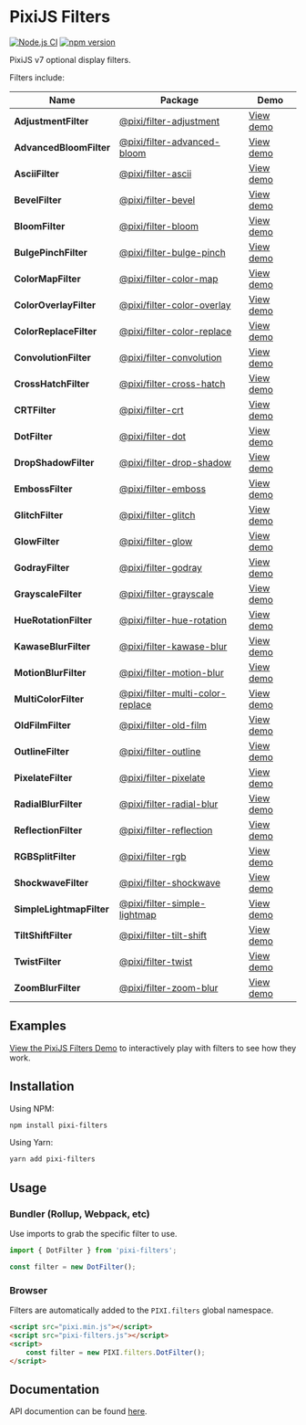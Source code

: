 # PixiJS Filters

[![Node.js CI](https://github.com/pixijs/filters/workflows/Node.js%20CI/badge.svg)](https://github.com/pixi.js/pixi-filters/actions?query=workflow%3A%22Node.js+CI%22) [![npm version](https://badge.fury.io/js/pixi-filters.svg)](https://badge.fury.io/js/pixi-filters)

PixiJS v7 optional display filters.

Filters include:

| Name                     | Package                                                                                            | Demo                                                                                           |
|--------------------------|----------------------------------------------------------------------------------------------------|------------------------------------------------------------------------------------------------|
| **AdjustmentFilter**     | [@pixi/filter-adjustment](https://www.npmjs.com/package/@pixi/filter-adjustment)                   | [View demo](https://filters.pixijs.download/main/demo/index.html?enabled=AdjustmentFilter)     |
| **AdvancedBloomFilter**  | [@pixi/filter-advanced-bloom](https://www.npmjs.com/package/@pixi/filter-advanced-bloom)           | [View demo](https://filters.pixijs.download/main/demo/index.html?enabled=AdvancedBloomFilter)  |
| **AsciiFilter**          | [@pixi/filter-ascii](https://www.npmjs.com/package/@pixi/filter-ascii)                             | [View demo](https://filters.pixijs.download/main/demo/index.html?enabled=AsciiFilter)          |
| **BevelFilter**          | [@pixi/filter-bevel](https://www.npmjs.com/package/@pixi/filter-bevel)                             | [View demo](https://filters.pixijs.download/main/demo/index.html?enabled=BevelFilter)          |
| **BloomFilter**          | [@pixi/filter-bloom](https://www.npmjs.com/package/@pixi/filter-bloom)                             | [View demo](https://filters.pixijs.download/main/demo/index.html?enabled=BloomFilter)          |
| **BulgePinchFilter**     | [@pixi/filter-bulge-pinch](https://www.npmjs.com/package/@pixi/filter-bulge-pinch)                 | [View demo](https://filters.pixijs.download/main/demo/index.html?enabled=BulgePinchFilter)     |
| **ColorMapFilter**       | [@pixi/filter-color-map](https://www.npmjs.com/package/@pixi/filter-color-map)                     | [View demo](https://filters.pixijs.download/main/demo/index.html?enabled=ColorMapFilter)       |
| **ColorOverlayFilter**   | [@pixi/filter-color-overlay](https://www.npmjs.com/package/@pixi/filter-color-overlay)             | [View demo](https://filters.pixijs.download/main/demo/index.html?enabled=ColorOverlayFilter)   |
| **ColorReplaceFilter**   | [@pixi/filter-color-replace](https://www.npmjs.com/package/@pixi/filter-color-replace)             | [View demo](https://filters.pixijs.download/main/demo/index.html?enabled=ColorReplaceFilter)   |
| **ConvolutionFilter**    | [@pixi/filter-convolution](https://www.npmjs.com/package/@pixi/filter-convolution)                 | [View demo](https://filters.pixijs.download/main/demo/index.html?enabled=ConvolutionFilter)    |
| **CrossHatchFilter**     | [@pixi/filter-cross-hatch](https://www.npmjs.com/package/@pixi/filter-cross-hatch)                 | [View demo](https://filters.pixijs.download/main/demo/index.html?enabled=CrossHatchFilter)     |
| **CRTFilter**            | [@pixi/filter-crt](https://www.npmjs.com/package/@pixi/filter-crt)                                 | [View demo](https://filters.pixijs.download/main/demo/index.html?enabled=CRTFilter)            |
| **DotFilter**            | [@pixi/filter-dot](https://www.npmjs.com/package/@pixi/filter-dot)                                 | [View demo](https://filters.pixijs.download/main/demo/index.html?enabled=DotFilter)            |
| **DropShadowFilter**     | [@pixi/filter-drop-shadow](https://www.npmjs.com/package/@pixi/filter-drop-shadow)                 | [View demo](https://filters.pixijs.download/main/demo/index.html?enabled=DropShadowFilter)     |
| **EmbossFilter**         | [@pixi/filter-emboss](https://www.npmjs.com/package/@pixi/filter-emboss)                           | [View demo](https://filters.pixijs.download/main/demo/index.html?enabled=EmbossFilter)         |
| **GlitchFilter**         | [@pixi/filter-glitch](https://www.npmjs.com/package/@pixi/filter-glitch)                           | [View demo](https://filters.pixijs.download/main/demo/index.html?enabled=GlitchFilter)         |
| **GlowFilter**           | [@pixi/filter-glow](https://www.npmjs.com/package/@pixi/filter-glow)                               | [View demo](https://filters.pixijs.download/main/demo/index.html?enabled=GlowFilter)           |
| **GodrayFilter**         | [@pixi/filter-godray](https://www.npmjs.com/package/@pixi/filter-godray)                           | [View demo](https://filters.pixijs.download/main/demo/index.html?enabled=GodrayFilter)         |
| **GrayscaleFilter**      | [@pixi/filter-grayscale](https://www.npmjs.com/package/@pixi/filter-grayscale)                     | [View demo](https://filters.pixijs.download/main/demo/index.html?enabled=GrayscaleFilter)      |
| **HueRotationFilter**    | [@pixi/filter-hue-rotation](https://www.npmjs.com/package/@pixi/filter-hue-rotation)               | [View demo](https://filters.pixijs.download/main/demo/index.html?enabled=HueRotationFilter)    |
| **KawaseBlurFilter**     | [@pixi/filter-kawase-blur](https://www.npmjs.com/package/@pixi/filter-kawase-blur)                 | [View demo](https://filters.pixijs.download/main/demo/index.html?enabled=KawaseBlurFilter)     |
| **MotionBlurFilter**     | [@pixi/filter-motion-blur](https://www.npmjs.com/package/@pixi/filter-motion-blur)                 | [View demo](https://filters.pixijs.download/main/demo/index.html?enabled=MotionBlurFilter)     |
| **MultiColorFilter**     | [@pixi/filter-multi-color-replace](https://www.npmjs.com/package/@pixi/filter-multi-color-replace) | [View demo](https://filters.pixijs.download/main/demo/index.html?enabled=MultiColorFilter)     |
| **OldFilmFilter**        | [@pixi/filter-old-film](https://www.npmjs.com/package/@pixi/filter-old-film)                       | [View demo](https://filters.pixijs.download/main/demo/index.html?enabled=OldFilmFilter)        |
| **OutlineFilter**        | [@pixi/filter-outline](https://www.npmjs.com/package/@pixi/filter-outline)                         | [View demo](https://filters.pixijs.download/main/demo/index.html?enabled=OutlineFilter)        |
| **PixelateFilter**       | [@pixi/filter-pixelate](https://www.npmjs.com/package/@pixi/filter-pixelate)                       | [View demo](https://filters.pixijs.download/main/demo/index.html?enabled=PixelateFilter)       |
| **RadialBlurFilter**     | [@pixi/filter-radial-blur](https://www.npmjs.com/package/@pixi/filter-radial-blur)                 | [View demo](https://filters.pixijs.download/main/demo/index.html?enabled=RadialBlurFilter)     |
| **ReflectionFilter**     | [@pixi/filter-reflection](https://www.npmjs.com/package/@pixi/filter-reflection)                   | [View demo](https://filters.pixijs.download/main/demo/index.html?enabled=ReflectionFilter)     |
| **RGBSplitFilter**       | [@pixi/filter-rgb](https://www.npmjs.com/package/@pixi/filter-rgb)                                 | [View demo](https://filters.pixijs.download/main/demo/index.html?enabled=RGBSplitFilter)       |
| **ShockwaveFilter**      | [@pixi/filter-shockwave](https://www.npmjs.com/package/@pixi/filter-shockwave)                     | [View demo](https://filters.pixijs.download/main/demo/index.html?enabled=ShockwaveFilter)      |
| **SimpleLightmapFilter** | [@pixi/filter-simple-lightmap](https://www.npmjs.com/package/@pixi/filter-simple-lightmap)         | [View demo](https://filters.pixijs.download/main/demo/index.html?enabled=SimpleLightmapFilter) |
| **TiltShiftFilter**      | [@pixi/filter-tilt-shift](https://www.npmjs.com/package/@pixi/filter-tilt-shift)                   | [View demo](https://filters.pixijs.download/main/demo/index.html?enabled=TiltShiftFilter)      |
| **TwistFilter**          | [@pixi/filter-twist](https://www.npmjs.com/package/@pixi/filter-twist)                             | [View demo](https://filters.pixijs.download/main/demo/index.html?enabled=TwistFilter)          |
| **ZoomBlurFilter**       | [@pixi/filter-zoom-blur](https://www.npmjs.com/package/@pixi/filter-zoom-blur)                     | [View demo](https://filters.pixijs.download/main/demo/index.html?enabled=ZoomBlurFilter)       |

## Examples

[View the PixiJS Filters Demo](https://pixijs.io/filters/tools/demo/) to interactively play with filters to see how they work.

## Installation

Using NPM:

```bash
npm install pixi-filters
```

Using Yarn:
```bash
yarn add pixi-filters
```

## Usage

### Bundler (Rollup, Webpack, etc)

Use imports to grab the specific filter to use. 

```js
import { DotFilter } from 'pixi-filters';

const filter = new DotFilter();
```

### Browser

Filters are automatically added to the `PIXI.filters` global namespace.

```html
<script src="pixi.min.js"></script>
<script src="pixi-filters.js"></script>
<script>
    const filter = new PIXI.filters.DotFilter();
</script>
```

## Documentation

API documention can be found [here](http://pixijs.github.io/pixi-filters/docs/).
